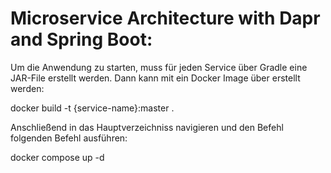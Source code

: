 # Microservice Architecture with Dapr and Spring Boot:

Um die Anwendung zu starten, muss für jeden Service über Gradle eine JAR-File erstellt werden. Dann kann mit ein Docker Image über erstellt werden:

docker build -t {service-name}:master .

Anschließend in das Hauptverzeichniss navigieren und den Befehl folgenden Befehl ausführen:

docker compose up -d 


